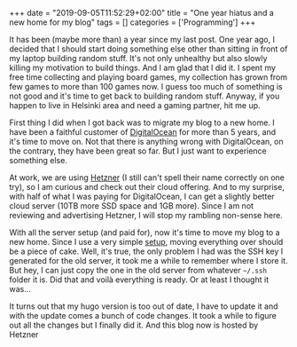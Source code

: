 +++
date = "2019-09-05T11:52:29+02:00"
title = "One year hiatus and a new home for my blog"
tags = []
categories = ['Programming']
+++

It has been (maybe more than) a year since my last post. One year ago, I decided that I should start doing something else other than sitting in front of my laptop building random stuff. It's not only unhealthy but also slowly killing my motivation to build things. And I am glad that I did it. I spent my free time collecting and playing board games, my collection has grown from few games to more than 100 games now. I guess too much of something is not good and it's time to get back to building random stuff. Anyway, if you happen to live in Helsinki area and need a gaming partner, hit me up.

<!--more-->

First thing I did when I got back was to migrate my blog to a new home. I have been a faithful customer of [DigitalOcean](https://www.digitalocean.com/) for more than 5 years, and it's time to move on. Not that there is anything wrong with DigitalOcean, on the contrary, they have been great so far. But I just want to experience something else.

At work, we are using [Hetzner](https://www.hetzner.com/) (I still can't spell their name correctly on one try), so I am curious and check out their cloud offering. And to my surprise, with half of what I was paying for DigitalOcean, I can get a slightly better cloud server (10TB more SSD space and 1GB more). Since I am not reviewing and advertising Hetzner, I will stop my rambling non-sense here.

With all the server setup (and paid for), now it's time to move my blog to a new home. Since I use a very simple [setup](/2017/02/set-up-hugo-dokku-and-travis/), moving everything over should be a piece of cake. Well, it's true, the only problem I had was the SSH key I generated for the old server, it took me a while to remember where I store it. But hey, I can just copy the one in the old server from whatever `~/.ssh` folder it is. Did that and voilà everything is ready. Or at least I thought it was...

It turns out that my hugo version is too out of date, I have to update it and with the update comes a bunch of code changes. It took a while to figure out all the changes but I finally did it. And this blog now is hosted by Hetzner